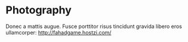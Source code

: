 # Photography
Donec a mattis augue. Fusce porttitor risus tincidunt gravida libero eros ullamcorper: http://fahadgame.hostzi.com/
